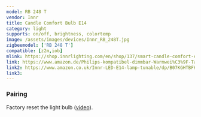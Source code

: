 ```yaml
---
model: RB 248 T
vendor: Innr
title: Candle Comfort Bulb E14
category: light
supports: on/off, brightness, colortemp
image: /assets/images/devices/Innr_RB_248T.jpg
zigbeemodel: ['RB 248 T']
compatible: [z2m,iob]
mlink: https://shop.innrlighting.com/en/shop/137/smart-candle-comfort-e14-z3.0-2-pack
link: https://www.amazon.de/Philips-kompatibel-dimmbar-Warmwei%C3%9F-Tageslicht/dp/B07HB37DJ9
link2: https://www.amazon.co.uk/Innr-LED-E14-lamp-tunable/dp/B07KGHTBFH
link3: 
---
```

### Pairing
Factory reset the light bulb ([video](https://www.youtube.com/watch?v=4zkpZSv84H4)).
